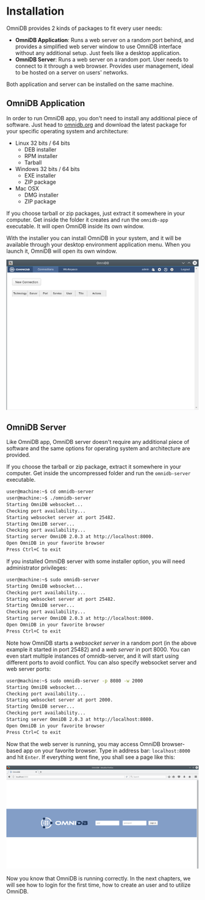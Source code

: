 # Installation

OmniDB provides 2 kinds of packages to fit every user needs:

- **OmniDB Application**: Runs a web server on a random port behind, and
provides a simplified web server window to use OmniDB interface without any
additional setup. Just feels like a desktop application.
- **OmniDB Server**: Runs a web server on a random port. User needs to connect
to it through a web browser. Provides user management, ideal to be hosted on a
server on users' networks.

Both application and server can be installed on the same machine.

## OmniDB Application

In order to run OmniDB app, you don't need to install any additional piece of
software. Just head to [omnidb.org](omnidb.org) and download the latest package
for your specific operating system and architecture:

- Linux 32 bits / 64 bits
    - DEB installer
    - RPM installer
    - Tarball
- Windows 32 bits / 64 bits
    - EXE installer
    - ZIP package
- Mac OSX
    - DMG installer
    - ZIP package

If you choose tarball or zip packages, just extract it somewhere in your
computer. Get inside the folder it creates and run the `omnidb-app` executable.
It will open OmniDB inside its own window.

With the installer you can install OmniDB in your system, and it will be
available through your desktop environment application menu. When you launch it,
OmniDB will open its own window.

![](../img/03_installation_01.png)


## OmniDB Server

Like OmniDB app, OmniDB server doesn't require any additional piece of software
and the same options for operating system and architecture are provided.

If you choose the tarball or zip package, extract it somewhere in your computer.
Get inside the uncompressed folder and run the `omnidb-server` executable.

```bash
user@machine:~$ cd omnidb-server
user@machine:~$ ./omnidb-server
Starting OmniDB websocket...
Checking port availability...
Starting websocket server at port 25482.
Starting OmniDB server...
Checking port availability...
Starting server OmniDB 2.0.3 at http://localhost:8000.
Open OmniDB in your favorite browser
Press Ctrl+C to exit
```

If you installed OmniDB server with some installer option, you will need
administrator privileges:

```bash
user@machine:~$ sudo omnidb-server
Starting OmniDB websocket...
Checking port availability...
Starting websocket server at port 25482.
Starting OmniDB server...
Checking port availability...
Starting server OmniDB 2.0.3 at http://localhost:8000.
Open OmniDB in your favorite browser
Press Ctrl+C to exit
```

Note how OmniDB starts a *websocket server* in a random port (in the above
example it started in port 25482) and a *web server* in port 8000. You can even
start multiple instances of omnidb-server, and it will start using different
ports to avoid conflict. You can also specify websocket server and web server
ports:

```bash
user@machine:~$ sudo omnidb-server -p 8080 -w 2000
Starting OmniDB websocket...
Checking port availability...
Starting websocket server at port 2000.
Starting OmniDB server...
Checking port availability...
Starting server OmniDB 2.0.3 at http://localhost:8080.
Open OmniDB in your favorite browser
Press Ctrl+C to exit
```

Now that the web server is running, you may access OmniDB browser-based app on
your favorite browser. Type in address bar: `localhost:8000` and hit `Enter`. If
everything went fine, you shall see a page like this:

![](../img/03_installation_02.png)

Now you know that OmniDB is running correctly. In the next chapters, we will see
how to login for the first time, how to create an user and to utilize OmniDB.
